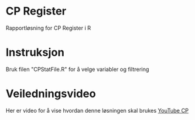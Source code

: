 # CP Register

Rapportløsning for CP Register i R

# Instruksjon

Bruk filen "CPStatFile.R" for å velge variabler og filtrering

# Veiledningsvideo

Her er video for å vise hvordan denne løsningen skal brukes
[YouTube CP](https://www.youtube.com/watch?v=zWuTqbDrA2c)
